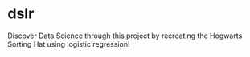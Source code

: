 # dslr
Discover Data Science through this project by recreating the Hogwarts Sorting Hat using logistic regression!
